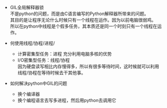 - GIL全局解释器锁  
不是python的问题，而是由C语言编写的Python解释器所带来的问题。  
其目的是让程序无论什么时候只有一个线程在运作。因为以前电脑很弱鸡。  
所以在python中线程是个假多任务，其本质还是同一个时刻只有一个线程在运作。  

- 何使用线程/协程/进程/  
  - 计算密集型任务：进程
  充分利用电脑多核的优势  
  - I/O密集型任务：线程/协程  
  因为硬盘读写相比内存慢得多，所以有很多等待时间，这时候就可以利用线程/协程在等待时候去干其他事。
 
- 如何解决python中GIL的问题 
  - 换个编译器
  - 换个编程语言去写多进程，然后用python去调用它
